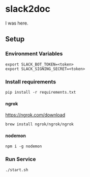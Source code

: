# slack2doc
I was here.

## Setup

### Environment Variables
```
export SLACK_BOT_TOKEN=<token>
export SLACK_SIGNING_SECRET=<token>
```

### Install requirements
```
pip install -r requirements.txt
```

#### ngrok

https://ngrok.com/download


```
brew install ngrok/ngrok/ngrok
```


#### nodemon

```
npm i -g nodemon
```


### Run Service
```
./start.sh
```
